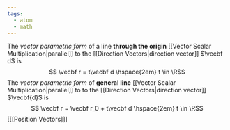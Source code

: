 ```yaml
---
tags:
  - atom
  - math
---
```

The *vector parametric form* of a line **through the origin** [[Vector Scalar Multiplication|parallel]] to the [[Direction Vectors|direction vector]] $\vecbf d$ is
$$ \vecbf r = t\vecbf d \hspace{2em} t \in \R$$
The *vector parametric form* of  **general line** [[Vector Scalar Multiplication|parallel]] to to the [[Direction Vectors|direction vector]] $\vecbf{d}$ is
$$ \vecbf r = \vecbf r_0 + t\vecbf d \hspace{2em} t \in \R$$
\[[[Position Vectors]]\]